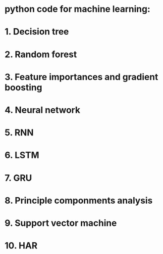 # python code for machine learning:
# 1. Decision tree
# 2. Random forest
# 3. Feature importances and gradient boosting
# 4. Neural network
# 5. RNN
# 6. LSTM
# 7. GRU
# 8. Principle componments analysis
# 9. Support vector machine
# 10. HAR
